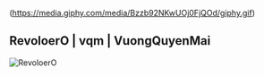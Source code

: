(https://media.giphy.com/media/Bzzb92NKwUOj0FjQOd/giphy.gif)
## RevoloerO | vqm | VuongQuyenMai
![RevoloerO](https://github-readme-stats.vercel.app/api/top-langs?username=RevoloerO&layout=compact&langs_count=8)

<!--
![Top Langs](https://github-readme-stats.vercel.app/api/top-langs/?username=anuraghazra&layout=compact)
**RevoloerO/RevoloerO** is a ✨ _special_ ✨ repository because its `README.md` (this file) appears on your GitHub profile.

Here are some ideas to get you started:

- 🔭 I’m currently working on ...
- 🌱 I’m currently learning ...
- 👯 I’m looking to collaborate on ...
- 🤔 I’m looking for help with ...
- 💬 Ask me about ...
- 📫 How to reach me: ...
- 😄 Pronouns: ...
- ⚡ Fun fact: ...
-->
